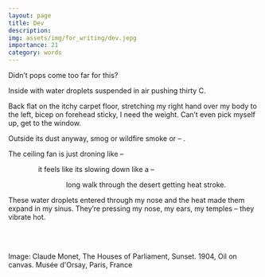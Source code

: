```yaml
---
layout: page
title: Dev
description: 
img: assets/img/for_writing/dev.jepg
importance: 21
category: words
---
```


Didn’t pops come too far for this?

Inside with water droplets suspended in air pushing thirty C.

Back flat on the itchy carpet floor, stretching my right hand over my body to the left, bicep on forehead sticky, I need the weight.
Can’t even pick myself up, get to the window. 

Outside its dust anyway, smog or wildfire smoke or – .

The ceiling fan is just droning like –

&emsp;&emsp;&emsp;&emsp; it feels like its slowing down like a –

&emsp;&emsp;&emsp;&emsp;&emsp;&emsp;&emsp;&emsp; long walk through the desert getting heat stroke.

These water droplets entered through my nose and the heat made them expand in my sinus. They’re pressing my nose, my ears, my temples – they vibrate hot.




<br/><br/>

Image: Claude Monet, The Houses of Parliament, Sunset. 1904, Oil on canvas. Musée d'Orsay, Paris, France